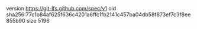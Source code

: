 version https://git-lfs.github.com/spec/v1
oid sha256:77c1b84af625f636c4201a6ffc1fb2141c457ba04db58f873ef7c3f8ee855b90
size 5196

